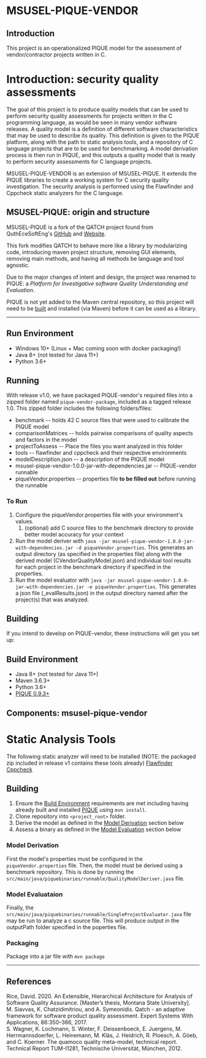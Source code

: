 # MSUSEL-PIQUE-VENDOR
## Introduction
This project is an operationalized PIQUE model for the assessment of vendor/contractor projects written in C.

# Introduction: security quality assessments
The goal of this project is to produce quality models that can be used to perform security quality assessments for projects written in the C programming language, as would be seen in many vendor software releases. A quality model is a definition of different software characteristics that may be used to describe its quality. This definition is given to the PIQUE platform, along with the path to static analysis tools, and a repository of C language projects that are to be used for benchmarking. A model derivation process is then run in PIQUE, and this outputs a quality model that is ready to perform security assessments for C language projects.

MSUSEL-PIQUE-VENDOR is an extension of MSUSEL-PIQUE. It extends the PIQUE libraries to create a working system for C security quality investigation. The security analysis is performed using the Flawfinder and Cppcheck static analyzers for the C language.

## MSUSEL-PIQUE: origin and structure
MSUSEL-PIQUE is a fork of the QATCH project found from QuthEceSoftEng's [GitHub](https://github.com/AuthEceSoftEng/qatch) and [Website](http://softeng.issel.ee.auth.gr/).  

This fork modifies QATCH to behave more like a library by modularizing code, introducing maven project structure, removing GUI elements, removing main methods, and having all methods be language and tool agnostic.

Due to the major changes of intent and design, the project was renamed to PIQUE: a *Platform for Investigative software Quality Understanding and Evaluation*.

PIQUE is not yet added to the Maven central repository, so this project will need to be [built](#building) and installed (via Maven) before it can be used as a library. 
___

## Run Environment
- Windows 10+ (Linux + Mac coming soon with docker packaging!)
- Java 8+ (not tested for Java 11+)
- Python 3.6+

## Running
With release v1.0, we have packaged PIQUE-vendor's required files into a zipped folder named `pique-vendor-package`, included as a tagged release 1.0. This zipped folder includes the following folders/files:
- benchmark -- holds 42 C source files that were used to calibrate the PIQUE model
- comparisonMatrices -- holds pairwise comparisons of quality aspects and factors in the model
- projectToAssess -- Place the files you want analyzed in this folder
- tools -- flawfinder and cppcheck and their respective environments
- modelDescription.json -- a description of the PIQUE model
- msusel-pique-vendor-1.0.0-jar-with-dependencies.jar -- PIQUE-vendor runnable
- piqueVendor.properties -- properties file **to be filled out** before running the runnable


### To Run
1. Configure the piqueVendor.properties file with your environment's values.
   1. (optional) add C source files to the benchmark directory to provide better model accuracy for your context
2. Run the model deriver with `java -jar msusel-pique-vendor-1.0.0-jar-with-dependencies.jar -d piqueVendor.properties`. This generates an output directory (as specified in the properties file) along with the derived model (CVendorQualityModel.json) and individual tool results for each project in the benchmark directory if specified in the properties.
3. Run the model evaluator with `java -jar msusel-pique-vendor-1.0.0-jar-with-dependencies.jar -e piqueVendor.properties`. This generates a json file (<file-name>_evalResults.json) in the output directory named after the project(s) that was analyzed. 


## Building
If you intend to develop on PIQUE-vendor, these instructions will get you set up:

## Build Environment
- Java 8+ (not tested for Java 11+)
- Maven 3.6.3+
- Python 3.6+
- [PIQUE 0.9.3+](https://github.com/MSUSEL/msusel-pique)
## Components: msusel-pique-vendor

# Static Analysis Tools
The following static analyzer will need to be installed (NOTE: the packaged zip included in release v1 contains these tools already)
[Flawfinder](https://github.com/david-a-wheeler/flawfinder )
[Cppcheck](http://cppcheck.sourceforge.net/)

## Building
1. Ensure the [Build Environment](#build-environment) requirements are met including having already built and installed [PIQUE](https://github.com/MSUSEL/msusel-pique) using `mvn install`.
2. Clone repository into `<project_root>` folder.
3. Derive the model as defined in the [Model Derivation](#model-derivation) section below
4. Assess a binary as defined in the [Model Evaluation](#model-evaluataion) section below

### Model Derivation
First the model's properties must be configured in the `piqueVendor.properties` file. Then, the model must be derived using a benchmark repository. This is done by running the `src/main/java/piquebinaries/runnable/QualityModelDeriver.java` file.

### Model Evaluataion
Finally, the `src/main/java/piquebinaries/runnable/SingleProjectEvaluator.java` file may be run to analyze a c source file. This will produce output in the outputPath folder specified in the poperties file.

### Packaging
Package into a jar file with `mvn package`

___

## References
Rice, David. 2020. An Extensible, Hierarchical Architecture for Analysis of Software Quality Assurance. [Master’s thesis, Montana State University]. <br/>
M. Siavvas, K. Chatzidimitriou, and A. Symeonidis. Qatch - an adaptive framework for software product quality assessment. Expert Systems With Applications, 86:350–366, 2017.<br/>
S. Wagner, K. Lochmann, S. Winter, F. Deissenboeck, E. Juergens, M. Herrmannsdoerfer, L. Heinemann, M. Kläs, J. Heidrich, R. Ploesch, A. Göeb, and C. Koerner. The quamoco quality meta-model, technical report. Technical Report TUM-I1281, Technische Universität, München, 2012.

